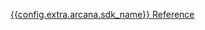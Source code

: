 <span><a href="https://authsdk-ref-guide.netlify.app/" target="_blank">{{config.extra.arcana.sdk_name}} Reference</a></span>